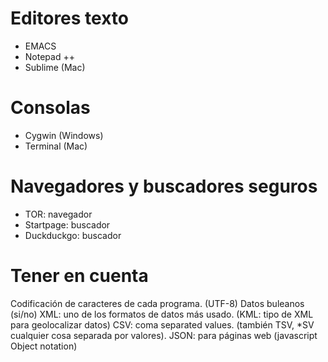 # Editores texto
- EMACS
- Notepad ++
- Sublime (Mac)

# Consolas
- Cygwin (Windows)
- Terminal (Mac) 

# Navegadores y buscadores seguros
- TOR: navegador 
- Startpage: buscador 
- Duckduckgo: buscador 

# Tener en cuenta
Codificación de caracteres de cada programa. (UTF-8)
Datos buleanos (si/no)
XML: uno de los formatos de datos más usado. (KML: tipo de XML para geolocalizar datos)
CSV: coma separated values. (también TSV, *SV cualquier cosa separada por valores). 
JSON: para páginas web (javascript Object notation)
